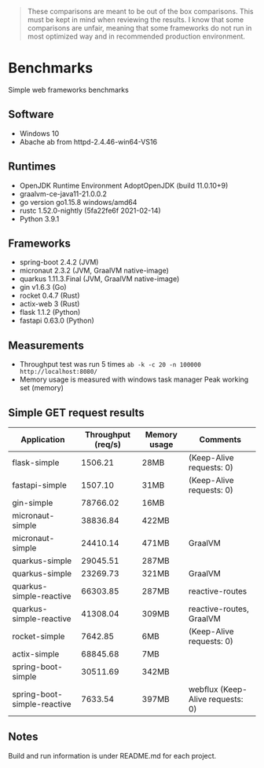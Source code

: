 > These comparisons are meant to be out of the box comparisons. This must be kept in mind when reviewing the results. I know that some comparisons are unfair, meaning that some frameworks do not run in most optimized way and in recommended production environment.

# Benchmarks
Simple web frameworks benchmarks

## Software
- Windows 10
- Abache ab from httpd-2.4.46-win64-VS16

## Runtimes
- OpenJDK Runtime Environment AdoptOpenJDK (build 11.0.10+9)
- graalvm-ce-java11-21.0.0.2
- go version go1.15.8 windows/amd64
- rustc 1.52.0-nightly (5fa22fe6f 2021-02-14)
- Python 3.9.1

## Frameworks
- spring-boot 2.4.2 (JVM)
- micronaut 2.3.2 (JVM, GraalVM native-image)
- quarkus 1.11.3.Final (JVM, GraalVM native-image)
- gin v1.6.3 (Go)
- rocket 0.4.7 (Rust)
- actix-web 3 (Rust)
- flask 1.1.2 (Python)
- fastapi 0.63.0 (Python)

## Measurements
- Throughput test was run 5 times ```ab -k -c 20 -n 100000 http://localhost:8080/```
- Memory usage is measured with windows task manager Peak working set (memory)

## Simple GET request results

| Application                       | Throughput (req/s) | Memory usage | Comments                            |
| --------------------------------- | ------------------ | ------------ | ----------------------------------- |
| flask-simple                      | 1506.21            | 28MB         | (Keep-Alive requests:    0)         |
| fastapi-simple                    | 1507.10            | 31MB         | (Keep-Alive requests:    0)         |
| gin-simple                        | 78766.02           | 16MB         |                                     |
| micronaut-simple                  | 38836.84           | 422MB        |                                     |
| micronaut-simple                  | 24410.14           | 471MB        | GraalVM                             |
| quarkus-simple                    | 29045.51           | 287MB        |                                     |
| quarkus-simple                    | 23269.73           | 321MB        | GraalVM                             |
| quarkus-simple-reactive           | 66303.85           | 287MB        | reactive-routes                     |
| quarkus-simple-reactive           | 41308.04           | 309MB        | reactive-routes, GraalVM            |
| rocket-simple                     | 7642.85            | 6MB          |(Keep-Alive requests:    0)          |
| actix-simple                      | 68845.68           | 7MB          |                                     |
| spring-boot-simple                | 30511.69           | 342MB        |                                     |
| spring-boot-simple-reactive       | 7633.54            | 397MB        | webflux (Keep-Alive requests:    0) |

## Notes
Build and run information is under README.md for each project.